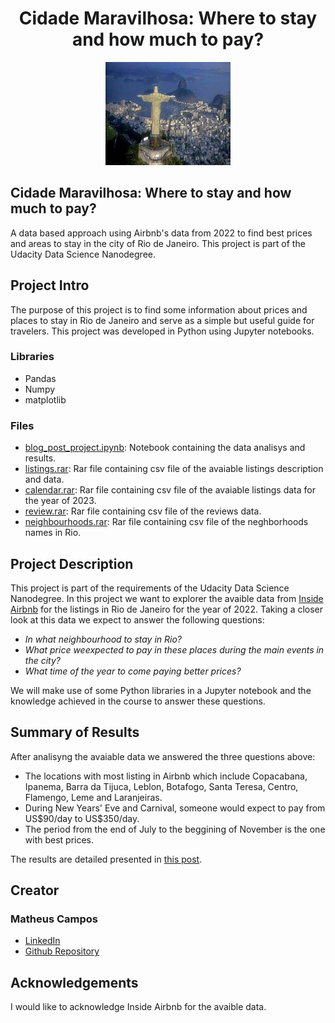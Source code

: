 
<h1 align="center">Cidade Maravilhosa: Where to stay and how much to pay?</h1>

<p align="center">
  <img src="https://github.com/matheusamc/udacity_datascience_nanodegree_blogpost/blob/main/baixados.jpg" alt="Rio de Janeiro" width="200" height="165">
</p>

<h2>Cidade Maravilhosa: Where to stay and how much to pay?</h2>
<p>A data based approach using Airbnb's data from 2022 to find best prices and areas to stay in the city of Rio de Janeiro. This project is part of the Udacity Data Science Nanodegree.</p>

<h2>Project Intro</h2>

<p>The purpose of this project is to find some information about prices and places to stay in Rio de Janeiro and serve as a simple but useful guide for travelers. This project was developed in Python using Jupyter notebooks.</p>

<h3>Libraries</h3>
<ul>
  <li>Pandas</li>
  <li>Numpy</li>
  <li>matplotlib</li>
</ul>

<h3>Files</h3>
<ul>
  <li><a href = "https://github.com/matheusamc/udacity_datascience_nanodegree_blogpost/blob/main/blog_post_project.ipynb">blog_post_project.ipynb</a><span>: Notebook containing the data analisys and results.</span></li>
  <li><a href = "https://github.com/matheusamc/udacity_datascience_nanodegree_blogpost/blob/main/listings.rar">listings.rar</a><span>: Rar file containing csv file of the avaiable listings description and data.</span></li>
  <li><a href = "https://github.com/matheusamc/udacity_datascience_nanodegree_blogpost/blob/main/calendar.rar">calendar.rar</a><span>: Rar file containing csv file of the avaiable listings data for the year of 2023.</span></li>
  <li><a href = "https://github.com/matheusamc/udacity_datascience_nanodegree_blogpost/blob/main/review.rar">review.rar</a><span>: Rar file containing csv file of the reviews data.</span></li>
  <li><a href = "https://github.com/matheusamc/udacity_datascience_nanodegree_blogpost/blob/main/neighbourhoods.rar">neighbourhoods.rar</a><span>: Rar file containing csv file of the neghborhoods names in Rio.</span></li>
</ul>

<h2>Project Description</h2>
  <p>This project is part of the requirements of the Udacity Data Science Nanodegree. In this project we want to explorer the avaible data from <a href="http://insideairbnb.com/rio-de-janeiro/">Inside Airbnb</a> for the listings in Rio de Janeiro for the year of 2022. Taking a closer look at this data we expect to answer the following questions:</p>

  <ul>
    <li><i>In what neighbourhood to stay in Rio?</i></li>
    <li><i>What price weexpected to pay in these places during the main events in the city?</i></li>
    <li><i>What time of the year to come paying better prices?</i></li>
  </ul>

  <p>We will make use of some Python libraries in a Jupyter notebook and the knowledge achieved in the course to answer these questions.</p>

<h2>Summary of Results</h2>
  <p>After analisyng the avaiable data we answered the three questions above:</p>
  <ul>
    <li>The locations with most listing in Airbnb which include Copacabana, Ipanema, Barra da Tijuca, Leblon, Botafogo, Santa Teresa, Centro, Flamengo, Leme and Laranjeiras.</li>
    <li>During New Years' Eve and Carnival, someone would expect to pay from US$90/day to US$350/day.</li>
    <li>The period from the end of July to the beggining of November is the one with best prices.</li>
  </ul>
  <p>The results are detailed presented in <a href="https://medium.com/@matheusamc/cidade-maravilhosa-when-to-visit-1a35d1ba7e1f">this post</a>.</p>
    
<h2>Creator</h2>
<h3>Matheus Campos</h3>
  <ul>
    <li><a href="https://br.linkedin.com/in/matheus-de-abreu-monteiro-campos-90506aa2">LinkedIn</a></li>
    <li><a href="https://github.com/matheusamc">Github Repository</a></li>
  </ul>
  
<h2>Acknowledgements</h2>
    <p>I would like to acknowledge Inside Airbnb for the avaible data.</p>
